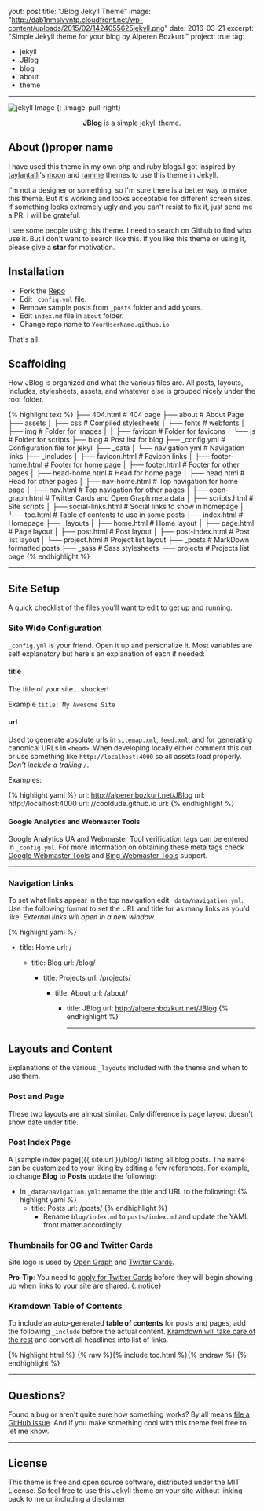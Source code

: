 yout: post
title:  "JBlog Jekyll Theme"
image: "http://dab1nmslvvntp.cloudfront.net/wp-content/uploads/2015/02/1424055625jekyll.png"
date:   2016-03-21
excerpt: "Simple Jekyll theme for your blog by Alperen Bozkurt."
project: true
tag:
- jekyll
- JBlog
- blog
- about
- theme
---

![jekyll Image](http://dab1nmslvvntp.cloudfront.net/wp-content/uploads/2015/02/1424055625jekyll.png)
{: .image-pull-right}

<center><b>JBlog</b> is a simple jekyll theme.</center>

## About ()proper name

I have used this theme in my own php and ruby blogs.I got inspired by [taylantatli](https://github.com/taylantatli/)'s [moon](https://github.com/taylantatli/moon) and [ramme](https://github.com/taylantatli/ramme) themes to use this theme in Jekyll.

I'm not a designer or something, so I'm sure there is a better way to make this theme. But it's working and looks acceptable for different screen sizes. If something looks extremely ugly and you can't resist to fix it, just send me a PR. I will be grateful.

I see some people using this theme. I need to search on Github to find who use it. But I don't want to search like this. If you like this theme or using it, please give a **star** for motivation.

## Installation
* Fork the [Repo](https://github.com/alperenbozkurt/JBlog/fork)
* Edit `_config.yml` file.
* Remove sample posts from `_posts` folder and add yours.
* Edit `index.md` file in `about` folder.
* Change repo name to `YourUserName.github.io`    

That's all.

## Scaffolding    
How JBlog is organized and what the various files are. All posts, layouts, includes, stylesheets, assets, and whatever else is grouped nicely under the root folder.    

{% highlight text %}
├── 404.html                                    # 404 page
├── about                                       # About Page
├── assets
│   ├── css                                     # Compiled stylesheets
│   ├── fonts                                   # webfonts
│   ├── img                                     # Folder for images
│   │   ├── favicon                             # Folder for favicons
│   └── js                                      # Folder for scripts
├── blog                                        # Post list for blog
├── _config.yml                                 # Configuration file for jekyll
├── _data
│   └── navigation.yml                          # Navigation links
├── _includes
│   ├── favicon.html                            # Favicon links
│   ├── footer-home.html                        # Footer for home page
│   ├── footer.html                             # Footer for other pages
│   ├── head-home.html                          # Head for home page
│   ├── head.html                               # Head for other pages
│   ├── nav-home.html                           # Top navigation for home page
│   ├── nav.html                                # Top navigation for other pages
│   ├── open-graph.html                         # Twitter Cards and Open Graph meta data
│   ├── scripts.html                            # Site scripts
│   ├── social-links.html                       # Social links to show in homepage
│   └── toc.html                                # Table of contents to use in some posts
├── index.html                                  # Homepage
├── _layouts
│   ├── home.html                               # Home layout
│   ├── page.html                               # Page layout
│   ├── post.html                               # Post layout
│   ├── post-index.html                         # Post list layout
│   └── project.html                            # Project list layout
├── _posts                                      # MarkDown formatted posts
├── _sass                                       # Sass stylesheets
└── projects                                    # Projects list page
{% endhighlight %}   

---

## Site Setup
A quick checklist of the files you’ll want to edit to get up and running.    

### Site Wide Configuration
`_config.yml` is your friend. Open it up and personalize it. Most variables are self explanatory but here's an explanation of each if needed:

#### title

The title of your site... shocker!

Example `title: My Awesome Site`

#### url

Used to generate absolute urls in `sitemap.xml`, `feed.xml`, and for generating canonical URLs in `<head>`. When developing locally either comment this out or use something like `http://localhost:4000` so all assets load properly. *Don't include a trailing `/`*.

Examples:

{% highlight yaml %}
url: http://alperenbozkurt.net/JBlog
url: http://localhost:4000
url: //cooldude.github.io
url:
{% endhighlight %}

#### Google Analytics and Webmaster Tools

Google Analytics UA and Webmaster Tool verification tags can be entered in `_config.yml`. For more information on obtaining these meta tags check [Google Webmaster Tools](http://support.google.com/webmasters/bin/answer.py?hl=en&answer=35179) and [Bing Webmaster Tools](https://ssl.bing.com/webmaster/configure/verify/ownership) support.

---

### Navigation Links

To set what links appear in the top navigation edit `_data/navigation.yml`. Use the following format to set the URL and title for as many links as you'd like. *External links will open in a new window.*

{% highlight yaml %}
- title: Home
  url: /

  - title: Blog
    url: /blog/

    - title: Projects
      url: /projects/

      - title: About
        url: /about/

        - title: JBlog
          url: http://alperenbozkurt.net/JBlog
          {% endhighlight %}

          ---

## Layouts and Content

Explanations of the various `_layouts` included with the theme and when to use them.

### Post and Page

These two layouts are almost similar. Only difference is page layout doesn't show date under title.

### Post Index Page

A [sample index page]({{ site.url }}/blog/) listing all blog posts. The name can be customized to your liking by editing a few references. For example, to change **Blog** to **Posts** update the following:

* In `_data/navigation.yml`: rename the title and URL to the following:
{% highlight yaml %}
  - title: Posts
      url: /posts/
      {% endhighlight %}
      * Rename `blog/index.md` to `posts/index.md` and update the YAML front matter accordingly.

### Thumbnails for OG and Twitter Cards

Site logo is used by [Open Graph](https://developers.facebook.com/docs/opengraph/) and [Twitter Cards](https://dev.twitter.com/docs/cards).

**Pro-Tip**: You need to [apply for Twitter Cards](https://dev.twitter.com/docs/cards) before they will begin showing up when links to your site are shared.
{:.notice}

### Kramdown Table of Contents

To include an auto-generated **table of contents** for posts and pages, add the following `_include` before the actual content. [Kramdown will take care of the rest](http://kramdown.rubyforge.org/converter/html.html#toc) and convert all headlines into list of links.

{% highlight html %}
{% raw %}{% include toc.html %}{% endraw %}
{% endhighlight %}

---

## Questions?

Found a bug or aren't quite sure how something works? By all means [file a GitHub Issue](https://github.com/alperenbozkurt/JBlog/issues/new). And if you make something cool with this theme feel free to let me know.

---

## License

This theme is free and open source software, distributed under the MIT License. So feel free to use this Jekyll theme on your site without linking back to me or including a disclaimer.
